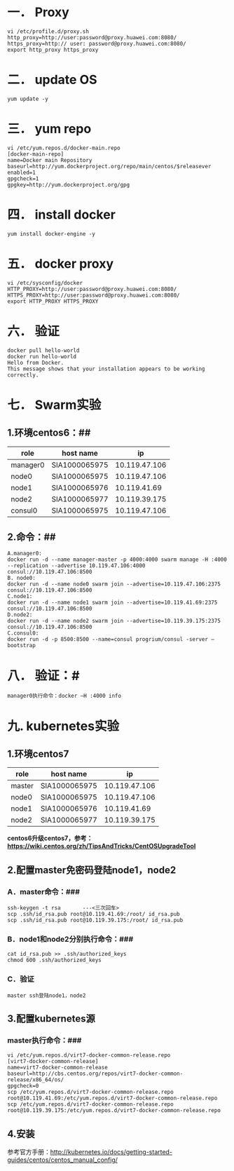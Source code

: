 # 一． Proxy #
```
vi /etc/profile.d/proxy.sh
http_proxy=http://user:password@proxy.huawei.com:8080/
https_proxy=http:// user: password@proxy.huawei.com:8080/
export http_proxy https_proxy
```
# 二． update OS #
```yum update -y```
# 三． yum repo #
```
vi /etc/yum.repos.d/docker-main.repo
[docker-main-repo]
name=Docker main Repository
baseurl=http://yum.dockerproject.org/repo/main/centos/$releasever
enabled=1
gpgcheck=1
gpgkey=http://yum.dockerproject.org/gpg
```
# 四． install docker #
```yum install docker-engine -y```
# 五． docker proxy #
```
vi /etc/sysconfig/docker
HTTP_PROXY=http://user:password@proxy.huawei.com:8080/
HTTPS_PROXY=http://user:password@proxy.huawei.com:8080/
export HTTP_PROXY HTTPS_PROXY
```
# 六． 验证 #
```
docker pull hello-world
docker run hello-world
Hello from Docker.
This message shows that your installation appears to be working correctly.
```
# 七． Swarm实验 #
## 1.环境centos6：##
| role | host name | ip |
|----------|---------------|--------------|
| manager0 | SIA1000065975 | 10.119.47.106|
| node0 | SIA1000065975 | 10.119.47.106 |
| node1 | SIA1000065976 | 10.119.41.69 |
| node2 | SIA1000065977 | 10.119.39.175 |
| consul0 | SIA1000065975 | 10.119.47.106 |

## 2.命令：##
```
A.manager0:
docker run -d --name manager-master -p 4000:4000 swarm manage -H :4000 --replication --advertise 10.119.47.106:4000 consul://10.119.47.106:8500
B. node0:
docker run -d --name node0 swarm join --advertise=10.119.47.106:2375 consul://10.119.47.106:8500
C.node1:
docker run -d --name node1 swarm join --advertise=10.119.41.69:2375 consul://10.119.47.106:8500
D.node2:
docker run -d --name node2 swarm join --advertise=10.119.39.175:2375 consul://10.119.47.106:8500
C.consul0:
docker run -d -p 8500:8500 --name=consul progrium/consul -server –bootstrap
```
# 八． 验证：#
```
manager0执行命令：docker –H :4000 info
```
# 九. kubernetes实验 #
## 1.环境centos7 ##
| role | host name | ip |
|----------|---------------|--------------|
| master | SIA1000065975 | 10.119.47.106 |
| node0 | SIA1000065975 | 10.119.47.106 |
| node1 | SIA1000065976 | 10.119.41.69 |
| node2 | SIA1000065977 | 10.119.39.175 |

**centos6升级centos7，参考：https://wiki.centos.org/zh/TipsAndTricks/CentOSUpgradeTool**
## 2.配置master免密码登陆node1，node2 ##
### A．master命令：###
```
ssh-keygen -t rsa		---<三次回车>
scp .ssh/id_rsa.pub root@10.119.41.69:/root/ id_rsa.pub
scp .ssh/id_rsa.pub root@10.119.39.175:/root/ id_rsa.pub
```
### B．node1和node2分别执行命令：###
```
cat id_rsa.pub >> .ssh/authorized_keys
chmod 600 .ssh/authorized_keys
```
### C．验证 ###
```
master ssh登陆node1，node2
```
## 3.配置kubernetes源 ##
### master执行命令：###
```
vi /etc/yum.repos.d/virt7-docker-common-release.repo
[virt7-docker-common-release]
name=virt7-docker-common-release
baseurl=http://cbs.centos.org/repos/virt7-docker-common-release/x86_64/os/
gpgcheck=0
scp /etc/yum.repos.d/virt7-docker-common-release.repo root@10.119.41.69:/etc/yum.repos.d/virt7-docker-common-release.repo
scp /etc/yum.repos.d/virt7-docker-common-release.repo root@10.119.39.175:/etc/yum.repos.d/virt7-docker-common-release.repo
```
## 4.安装 ##
参考官方手册：http://kubernetes.io/docs/getting-started-guides/centos/centos_manual_config/
